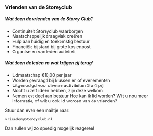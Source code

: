 ### Vrienden van de Storeyclub

##### Wat doen de vrienden van de Storey Club?
-  Continuiteit Storeyclub waarborgen
-  Maatschappelijk draagvlak creëren
-  Hulp aan huidig en toekomstig bestuur
-  Financiële bijstand bij grote kostenpost
-  Organiseren van leden activiteit

##### Wat doen de leden en wat krijgen zij terug!
-  Lidmaatschap €10,00 per jaar
-  Worden gevraagd bij klussen en of evenementen
-  Uitgenodigd voor diverse activiteiten 3 á 4 p/j
-  Mocht u zelf ideën hebben, zijn deze welkom
-  Nemen evt deel aan bestuur
Hoe kan ik lid worden?
Wilt u nou meer informatie, of wilt u ook lid worden
van de vrienden? 

Stuur dan even een mailtje naar:

`vrienden@storeyclub.nl`

Dan zullen wij zo spoedig mogelijk reageren!

